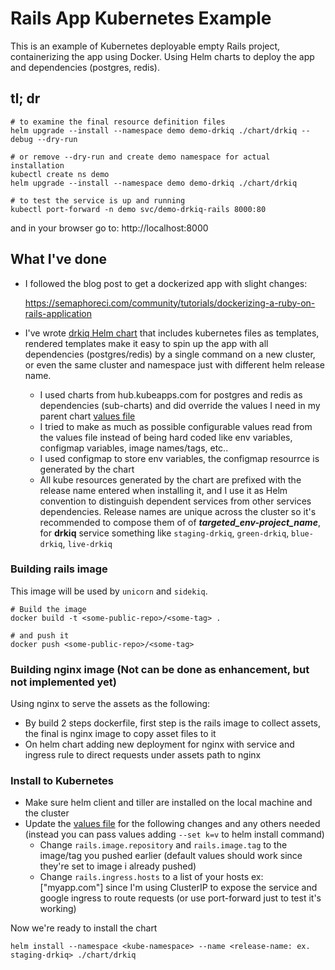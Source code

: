 # Rails App Kubernetes Example

This is an example of Kubernetes deployable empty Rails project, containerizing the app using Docker. Using Helm charts to deploy the app and dependencies (postgres, redis).


## **tl; dr**

```shell
# to examine the final resource definition files
helm upgrade --install --namespace demo demo-drkiq ./chart/drkiq --debug --dry-run

# or remove --dry-run and create demo namespace for actual installation
kubectl create ns demo
helm upgrade --install --namespace demo demo-drkiq ./chart/drkiq

# to test the service is up and running
kubectl port-forward -n demo svc/demo-drkiq-rails 8000:80
```

and in your browser go to: http://localhost:8000


## What I've done

- I followed the blog post to get a dockerized app with slight changes:

  https://semaphoreci.com/community/tutorials/dockerizing-a-ruby-on-rails-application
- I've wrote [drkiq Helm chart](./chart/drkiq) that includes kubernetes files as templates, rendered templates make it easy to spin up the app with all dependencies (postgres/redis) by a single command on a new cluster, or even the same cluster and namespace just with different helm release name.
  - I used charts from hub.kubeapps.com for postgres and redis as dependencies (sub-charts) and did override the values I need in my parent chart [values file](./chart/drkiq/values.yaml)
  - I tried to make as much as possible configurable values read from the values file instead of being hard coded like env variables, configmap variables, image names/tags, etc..
  - I used configmap to store env variables, the configmap resourrce is generated by the chart
  - All kube resources generated by the chart are prefixed with the release name entered when installing it, and I use it as Helm convention to distinguish dependent services from other services dependencies. Release names are unique across the cluster so it's recommended to compose them of of __*targeted_env-project_name*__, for **drkiq** service something like `staging-drkiq`, `green-drkiq`, `blue-drkiq`, `live-drkiq`


### Building rails image

This image will be used by `unicorn` and `sidekiq`.

```shell
# Build the image
docker build -t <some-public-repo>/<some-tag> .

# and push it
docker push <some-public-repo>/<some-tag>
```

### Building nginx image (Not can be done as enhancement, but not implemented yet)

Using nginx to serve the assets as the following:
- By build 2 steps dockerfile, first step is the rails image to collect assets, the final is nginx image to copy asset files to it
- On helm chart adding new deployment for nginx with service and ingress rule to direct requests under assets path to nginx

### Install to Kubernetes

- Make sure helm client and tiller are installed on the local machine and the cluster
- Update the [values file](./chart/drkiq/values.yaml) for the following changes and any others needed (instead you can pass values adding `--set k=v` to helm install command)
  - Change `rails.image.repository` and `rails.image.tag` to the image/tag you pushed earlier (default values should work since they're set to image i already pushed)
  - Change `rails.ingress.hosts` to a list of your hosts ex: ["myapp.com"] since I'm using ClusterIP to expose the service and google ingress to route requests (or use port-forward just to test it's working)

Now we're ready to install the chart

```shell
helm install --namespace <kube-namespace> --name <release-name: ex. staging-drkiq> ./chart/drkiq
```
